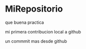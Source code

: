 # MiRepositorio
que buena practica


mi primera contribucion local a github

un commmit mas desde github
